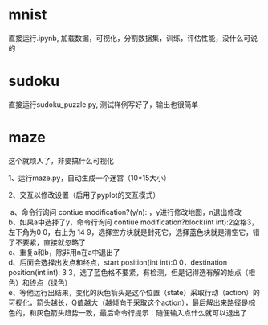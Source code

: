 # mnist

直接运行.ipynb, 加载数据，可视化，分割数据集，训练，评估性能，没什么可说的

# sudoku

直接运行sudoku_puzzle.py, 测试样例写好了，输出也很简单

# maze

这个就烦人了，非要搞什么可视化

1、运行maze.py，自动生成一个迷宫（10*15大小）

2、交互以修改设置（启用了pyplot的交互模式）

​	a、命令行询问 contiue modification?(y/n): ，y进行修改地图，n退出修改  
​	b、如果a中选择了y，命令行询问 contiue modification?block(int int):2空格3，左下角为0 0，右上为 14 9，选择空方块就是封死它，选择蓝色块就是清空它，错了不要紧，直接就忽略了  
​	c、重复a和b，除非用n在a中退出了  
​	d、后面会选择出发点和终点，start position(int int):0 0，destination position(int int): 3 3，选了蓝色格不要紧，有检测，但是记得选有解的始点（橙色）和终点（绿色）  
​	e、等他运行出结果，变化的灰色箭头是这个位置（state）采取行动（action）的可视化，箭头越长，Q值越大（越倾向于采取这个action），最后解出来路径是棕色的，和灰色箭头趋势一致，最后命令行提示：随便输入点什么就可以退出了  
​	

